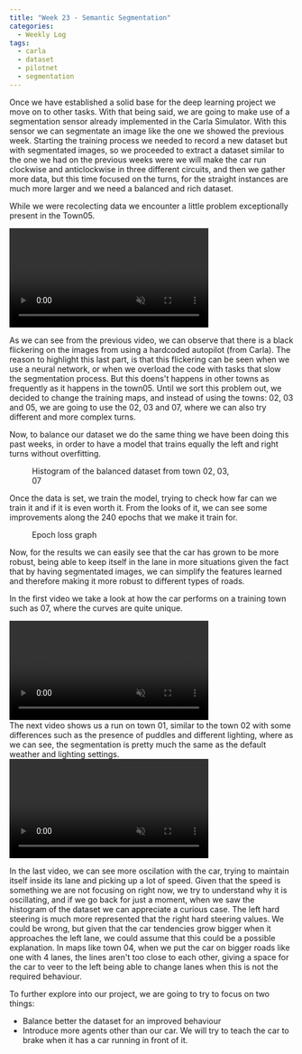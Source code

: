 ```yaml
---
title: "Week 23 - Semantic Segmentation"
categories:
  - Weekly Log
tags:
  - carla
  - dataset
  - pilotnet
  - segmentation
---
```


Once we have established a solid base for the deep learning project we move on to other tasks. With that being said, we are going to make use of a segmentation sensor already implemented in the Carla Simulator. With this sensor we can segmentate an image like the one we showed the previous week. Starting the training process we needed to record a new dataset but with segmentated images, so we proceeded to extract a dataset similar to the one we had on the previous weeks were we will make the car run clockwise and anticlockwise in three different circuits, and then we gather more data, but this time focused on the turns, for the straight instances are much more larger and we need a balanced and rich dataset.

While we were recolecting data we encounter a little problem exceptionally present in the Town05.

<video src="https://user-images.githubusercontent.com/47086664/203985709-39ee9693-a17d-4646-a594-c910528ab343.webm" data-canonical-src="https://user-images.githubusercontent.com/47086664/203985709-39ee9693-a17d-4646-a594-c910528ab343.webm" controls="controls" muted="muted" class="align-center" style="width:70%">
</video>

<br>

As we can see from the previous video, we can observe that there is a black flickering on the images from using a hardcoded autopilot (from Carla). The reason to highlight this last part, is that this flickering can be seen when we use a neural network, or when we overload the code with tasks that slow the segmentation process. But this doens't happens in other towns as frequently as it happens in the town05. Until we sort this problem out, we decided to change the training maps, and instead of using the towns: 02, 03 and 05, we are going to use the 02, 03 and 07, where we can also try different and more complex turns.

Now, to balance our dataset we do the same thing we have been doing this past weeks, in order to have a model that trains equally the left and right turns without overfitting.


<figure class="align-center" style="width:70%">
  <img src="{{ site.url }}{{ site.baseurl }}/assets/images/balanced_237.png" alt="">
  <figcaption>Histogram of the balanced dataset from town 02, 03, 07</figcaption>
</figure>

Once the data is set, we train the model, trying to check how far can we train it and if it is even worth it. From the looks of it, we can see some improvements along the 240 epochs that we make it train for.

<figure class="align-center" style="width:70%">
  <img src="{{ site.url }}{{ site.baseurl }}/assets/images/epoch_loss_town237_segmentation.png" alt="">
  <figcaption>Epoch loss graph</figcaption>
</figure>

Now, for the results we can easily see that the car has grown to be more robust, being able to keep itself in the lane in more situations given the fact that by having segmentated images, we can simplify the features learned and therefore making it more robust to different types of roads. 

In the first video we take a look at how the car performs on a training town such as 07, where the curves are quite unique.

<video src="https://user-images.githubusercontent.com/47086664/203581646-f510ed09-5024-45fe-b434-5d13aaa74daa.mp4" data-canonical-src="https://user-images.githubusercontent.com/47086664/203581646-f510ed09-5024-45fe-b434-5d13aaa74daa.mp4" controls="controls" muted="muted" class="align-center" style="width:70%">
</video>
<br>
The next video shows us a run on town 01, similar to the town 02 with some differences such as the presence of puddles and different lighting, where as we can see, the segmentation is pretty much the same as the default weather and lighting settings.

<video src="https://user-images.githubusercontent.com/47086664/203581643-3bcd345c-b243-4d34-bfba-bf706f3652aa.mp4" data-canonical-src="https://user-images.githubusercontent.com/47086664/203581643-3bcd345c-b243-4d34-bfba-bf706f3652aa.mp4" controls="controls" muted="muted" class="align-center" style="width:70%">
</video>
<br>

In the last video, we can see more oscilation with the car, trying to maintain itself inside its lane and picking up a lot of speed. Given that the speed is something we are not focusing on right now, we try to understand why it is oscillating, and if we go back for just a moment, when we saw the histogram of the dataset we can appreciate a curious case. The left hard steering is much more represented that the right hard steering values. We could be wrong, but given that the car tendencies grow bigger when it approaches the left lane, we could assume that this could be a possible explanation. In maps like town 04, when we put the car on bigger roads like one with 4 lanes, the lines aren't too close to each other, giving a space for the car to veer to the left being able to change lanes when this is not the required behaviour.

To further explore into our project, we are going to try to focus on two things:
- Balance better the dataset for an improved behaviour
- Introduce more agents other than our car. We will try to teach the car to brake when it has a car running in front of it.
